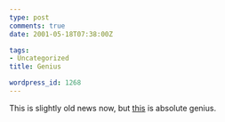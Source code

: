 ```yaml
---
type: post
comments: true
date: 2001-05-18T07:38:00Z

tags:
- Uncategorized
title: Genius

wordpress_id: 1268
---
```


This is slightly old news now, but [this](http://news.bbc.co.uk/hi/english/sci/tech/newsid_1264000/1264205.stm) is absolute genius.
